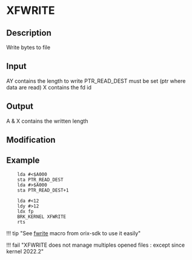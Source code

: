 # XFWRITE

## Description

Write bytes to file

## Input

AY contains the length to write
PTR_READ_DEST must be set (ptr where data are read)
X contains the fd id

## Output

A & X contains the written length

## Modification

## Example

```ca65
    lda #<$A000
    sta PTR_READ_DEST
    lda #>$A000
    sta PTR_READ_DEST+1

    lda #<12
    ldy #>12
    ldx fp
    BRK_KERNEL XFWRITE
    rts
```

!!! tip "See [fwrite](../../developper_manual/orixsdk_macros/fwrite) macro from orix-sdk to use it easily"

!!! fail "XFWRITE does not manage multiples opened files : except since kernel 2022.2"
